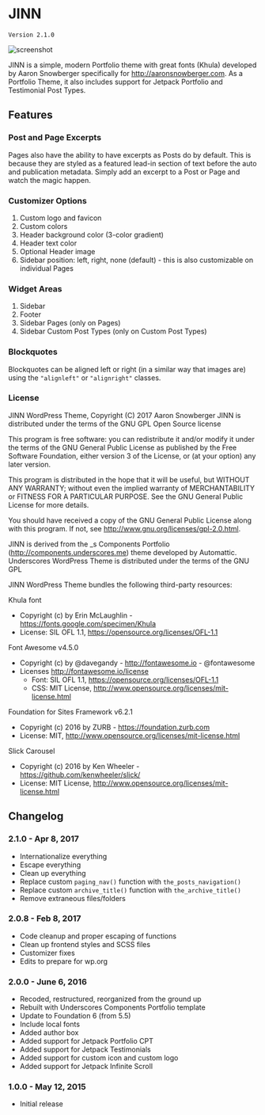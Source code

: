 # JINN

`Version 2.1.0`

![screenshot](https://cloud.githubusercontent.com/assets/6644259/22168820/d1c1c7c0-dfb2-11e6-8bbe-b455cecc9b91.png)

JINN is a simple, modern Portfolio theme with great fonts (Khula) developed by Aaron Snowberger specifically for http://aaronsnowberger.com. As a Portfolio Theme, it also includes support for Jetpack Portfolio and Testimonial Post Types.

## Features

### Post and Page Excerpts

Pages also have the ability to have excerpts as Posts do by default. This is because they are styled as a featured lead-in section of text before the auto and publication metadata. Simply add an excerpt to a Post or Page and watch the magic happen.

### Customizer Options

1. Custom logo and favicon
2. Custom colors
3. Header background color (3-color gradient)
4. Header text color
5. Optional Header image
6. Sidebar position: left, right, none (default) - this is also customizable on individual Pages

### Widget Areas

1. Sidebar
2. Footer
3. Sidebar Pages (only on Pages)
4. Sidebar Custom Post Types (only on Custom Post Types)

### Blockquotes

Blockquotes can be aligned left or right (in a similar way that images are) using the `"alignleft"` or `"alignright"` classes.

### License

JINN WordPress Theme, Copyright (C) 2017 Aaron Snowberger
JINN is distributed under the terms of the GNU GPL Open Source license

This program is free software: you can redistribute it and/or modify
it under the terms of the GNU General Public License as published by
the Free Software Foundation, either version 3 of the License, or
(at your option) any later version.

This program is distributed in the hope that it will be useful,
but WITHOUT ANY WARRANTY; without even the implied warranty of
MERCHANTABILITY or FITNESS FOR A PARTICULAR PURPOSE.  See the
GNU General Public License for more details.

You should have received a copy of the GNU General Public License
along with this program.  If not, see http://www.gnu.org/licenses/gpl-2.0.html.

JINN is derived from the _s Components Portfolio (http://components.underscores.me) theme developed by Automattic.
Underscores WordPress Theme is distributed under the terms of the GNU GPL

JINN WordPress Theme bundles the following third-party resources:

Khula font
* Copyright (c) by Erin McLaughlin - https://fonts.google.com/specimen/Khula
* License: SIL OFL 1.1, https://opensource.org/licenses/OFL-1.1

Font Awesome v4.5.0
* Copyright (c) by @davegandy - http://fontawesome.io - @fontawesome
* Licenses http://fontawesome.io/license
  * Font: SIL OFL 1.1, https://opensource.org/licenses/OFL-1.1
  * CSS: MIT License, http://www.opensource.org/licenses/mit-license.html

Foundation for Sites Framework v6.2.1
* Copyright (c) 2016 by ZURB - https://foundation.zurb.com
* License: MIT, http://www.opensource.org/licenses/mit-license.html

Slick Carousel
* Copyright (c) 2016 by Ken Wheeler - https://github.com/kenwheeler/slick/
* License: MIT License, http://www.opensource.org/licenses/mit-license.html

## Changelog

### 2.1.0 - Apr 8, 2017

* Internationalize everything
* Escape everything
* Clean up everything
* Replace custom `paging_nav()` function with `the_posts_navigation()`
* Replace custom `archive_title()` function with `the_archive_title()`
* Remove extraneous files/folders

### 2.0.8 - Feb 8, 2017

* Code cleanup and proper escaping of functions
* Clean up frontend styles and SCSS files
* Customizer fixes
* Edits to prepare for wp.org

### 2.0.0 - June 6, 2016

* Recoded, restructured, reorganized from the ground up
* Rebuilt with Underscores Components Portfolio template
* Update to Foundation 6 (from 5.5)
* Include local fonts
* Added author box
* Added support for Jetpack Portfolio CPT
* Added support for Jetpack Testimonials
* Added support for custom icon and custom logo
* Added support for Jetpack Infinite Scroll

### 1.0.0 - May 12, 2015

* Initial release
